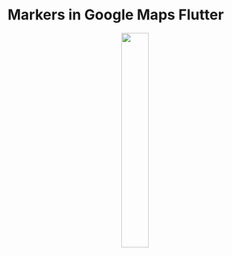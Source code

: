 # Markers in Google Maps Flutter

<p align="center" width="100%">
    <img width="33%" src="https://user-images.githubusercontent.com/59369881/214811472-21fca448-0573-492e-85bd-f6e71abcb2e8.png">
</p>

